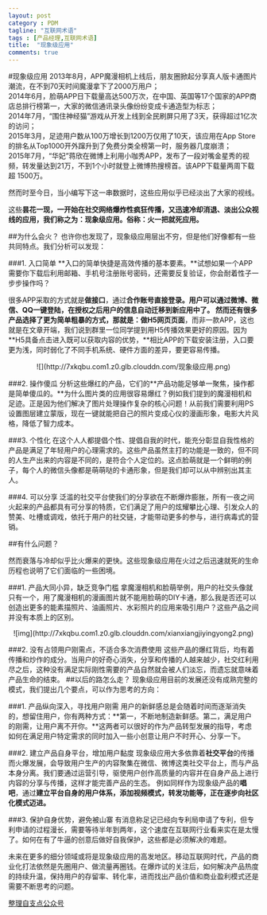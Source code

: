 ```yaml
---
layout: post
category : PDM
tagline: "互联网术语"
tags : [产品经理,互联网术语]
title:  "现象级应用"
comments: true
---	 
```


#现象级应用
2013年8月，APP魔漫相机上线后，朋友圈掀起分享真人版卡通图片潮流，在不到70天时间魔漫拿下了2000万用户；  
2014年6月，脸萌APP日下载量高达500万次，在中国、英国等17个国家的APP商店总排行榜第一，大家的微信通讯录头像纷纷变成卡通造型为标志；  
2014年7月，“围住神经猫”游戏从开发上线到全民刷屏只用了3天，获得超过1亿次的访问；  
2015年3月，足迹用户数从100万增长到1200万仅用了10天，该应用在App Store的排名从Top1000开外蹿升到了免费分类全榜第一时，服务器几度崩溃；  
2015年7月，“华妃”蒋欣在微博上利用小咖秀APP，发布了一段对嘴金星秀的视频，转发量达到21万，不到1个小时就登上微博热搜榜首。该APP下载量两周下载超 1500万。  

然而时至今日，当小编写下这一串数据时，这些应用似乎已经淡出了大家的视线。

这些**昙花一现，一开始在社交网络爆炸性疯狂传播，又迅速冷却消退、淡出公众视线的应用，我们称之为：现象级应用。俗称：火一把就死应用。**

##为什么会火？
也许你也发现了，现象级应用层出不穷，但是他们好像都有一些共同特点。我们分析可以发现：

###1. 入口简单
**入口的简单快捷是高效传播的基本要素。**试想如果一个APP需要你下载后利用邮箱、手机号注册账号密码，还需要反复验证，你会耐着性子一步步操作吗？

很多APP采取的方式就是**做接口**，通过**合作账号直接登录。**用户可以通过微博、微信、QQ一键登陆，在授权之后用户的信息自动迁移到新应用中了。
然而还有很多产品选择了**更为简单粗暴的方式，那就是：做H5网页页面**，而非一款APP，这也就是在文章开端，我们说到群里一位同学提到用H5传播效果更好的原因。因为**H5具备点击进入既可以获取内容的优势，**相比APP的下载安装注册，入口要更为浅，同时弱化了不同手机系统、硬件方面的差异，要更容易传播。
<center>![](http://7xkqbu.com1.z0.glb.clouddn.com/现象级应用.png)</center>

###2. 操作傻瓜
分析这些爆红的产品，它们的**产品功能足够单一聚焦，操作都是简单傻瓜的。**为什么图片类的应用很容易爆红？例如我们提到的魔漫相机和足迹。正是因为他们解决了图片处理操作复杂的核心问题！从前我们需要利用PS设置图层建立蒙版，现在一键就能把自己的照片变成心仪的漫画形象，电影大片风格，降低了智力成本。

###3. 个性化
在这个人人都提倡个性、提倡自我的时代，能充分彰显自我性格的产品是满足了年轻用户的心理需求的。这些产品虽然主打的功能是一致的，但不同的人生产出来的内容是不同的，是符合个人定位的。这点脸萌就是一个鲜明的例子，每个人的微信头像都是萌萌哒的卡通形象，但是我们却可以从中辨别出其主人。

###4. 可以分享
泛滥的社交平台使我们的分享欲在不断爆炸膨胀，所有一夜之间火起来的产品都具有可分享的特质，它们满足了用户的炫耀攀比心理、引发众人的赞美、吐槽或调戏，依托于用户的社交链，才能带动更多的参与，进行病毒式的营销。

##有什么问题？

然而衰落与冷却似乎比火爆来的更快。这些现象级应用在火过之后迅速就死的生命历程也说明了它们面临的一些困境。

###1. 产品大同小异，缺乏竞争门槛
拿魔漫相机和脸萌举例，用户的社交头像就只有一个，用了魔漫相机的漫画图片就不能用脸萌的DIY卡通，那么我是否还可以创造出更多的能素描照片、油画照片、水彩照片的应用来吸引用户？这些产品之间并没有本质上的区别。
<center>![img](http://7xkqbu.com1.z0.glb.clouddn.com/xianxiangjiyingyong2.png)</center>

###2. 没有占领用户刚需点，不适合多次消费使用
这些产品的爆红背后，均有着传播和炒作的成分。当用户的好奇心消失，分享和传播的人越来越少，社交红利用尽之后，这种没有满足实际刚性需要的产品自然就会被人们淡忘，而遗忘就意味着产品生命的结束。
##以后的路怎么走？
 现象级应用目前的发展还没有成熟完整的模式，我们提出几个要点，可以作为思考的方向：

###1. 产品纵向深入，寻找用户刚需
用户的新鲜感总是会随着时间而逐渐消失的，想留住用户，你有两种方式：**第一，不断地制造新鲜感。第二，满足用户的刚需，让用户离不开你。**这两者可以很好的作为产品转型发展的指导，考虑如何在满足用户特定需求的同时加入一些小创意让用户不时开心、分享一下。

###2. 建立产品自身平台，增加用户黏度
现象级应用大多依靠着**社交平台**的传播而火爆发展，会导致用户生产的内容聚集在微信、微博这类社交平台上，而与产品本身分离。我们要通过运营引导，驱使用户创作高质量的内容并在自身产品上进行内容的分享与传播，这样才能完善产品的生态。
例如同样作为现象级产品的**唱吧**，通过**建立平台自身的用户体系，添加视频模式，转发功能等，正在逐步向社区化模式迈进。**

###3. 保护自身优势，避免被山寨
有消息称足记已经向专利局申请了专利，但专利申请的过程漫长，需要等待半年到两年，这个速度在互联网行业看来实在是太慢了。如何在有了牛逼的创意后做好自我保护，这些都是必须解决的难题。

未来在更多的细分领域或将是现象级应用的高发地区。移动互联网时代，产品的商业化打法依然是先圈用户、做流量再圈钱。在爆炸试的关注后，如何解决产品热度的持续升温，保持用户的存留率、转化率，进而找出产品价值和商业盈利模式还是需要不断思考的问题。

[整理自支点公众号]("http://mp.weixin.qq.com/s?__biz=MzA3OTc1NTg5OA==&mid=400598800&idx=1&sn=5a17fbbf6a8e1e86e7aa55a349609fd5&scene=4&uin=MjMyODQ2Njk2MQ%3D%3D&key=d4b25ade3662d6437d3eac858e52b2599ffa742d98664afe4443a01ccbfd602c37bbe8c2b65980c704b456199ddff6c3&devicetype=Windows+7&version=61050021&lang=zh_CN&pass_ticket=KMBCL4xbgrIWeEel7LGfX54actpFlCnNFCQ7AE9CT2VLuYLYO3ji8m71iV2gej%2F8") 

